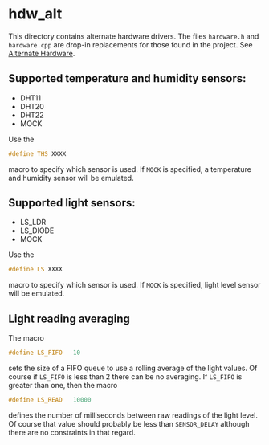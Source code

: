 # hdw_alt

This directory contains alternate hardware drivers. The files `hardware.h` and `hardware.cpp` are drop-in replacements for those found in the project. See [Alternate Hardware](https://sigmdel.ca/michel/ha/xiao/xiao_esp32c3_wifi_switch_1_en.html#alt_hardware).

## Supported temperature and humidity sensors:

  + DHT11
  + DHT20
  + DHT22
  + MOCK

Use the 
```cpp
#define THS XXXX
```
macro to specify which sensor is used. If `MOCK` is specified, a temperature and humidity sensor will be emulated.

## Supported light sensors:

  + LS_LDR
  + LS_DIODE
  + MOCK

Use the 
```cpp
#define LS XXXX
```
macro to specify which sensor is used. If `MOCK` is specified, light level sensor will be emulated.

## Light reading averaging

The macro
```cpp
#define LS_FIFO   10
```
sets the size of a FIFO queue to use a rolling average of the light values. Of course if `LS_FIFO` is less than 2 there can be no averaging. If `LS_FIFO` is greater than one, then the macro
```cpp
#define LS_READ   10000
```
defines the number of milliseconds between raw readings of the light level. Of course that value should probably be less than `SENSOR_DELAY` although there are no constraints in that regard.
